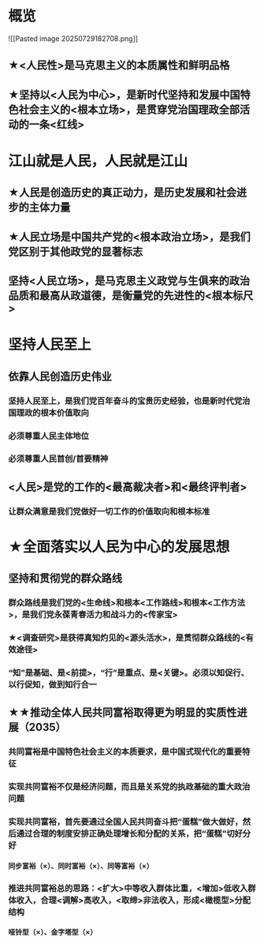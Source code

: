 # 概览
![[Pasted image 20250729182708.png]]
## ★<人民性>是马克思主义的本质属性和鲜明品格
## ★坚持以<人民为中心>，是新时代坚持和发展中国特色社会主义的<根本立场>，是贯穿党治国理政全部活动的一条<红线>
# 江山就是人民，人民就是江山
## ★人民是创造历史的真正动力，是历史发展和社会进步的主体力量
## ★人民立场是中国共产党的<根本政治立场>，是我们党区别于其他政党的显著标志

## 坚持<人民立场>，是马克思主义政党与生俱来的政治品质和最高从政道德，是衡量党的先进性的<根本标尺>
# 坚持人民至上
## 依靠人民创造历史伟业
### 坚持人民至上，是我们党百年奋斗的宝贵历史经验，也是新时代党治国理政的根本价值取向
### 必须尊重人民主体地位
### 必须尊重人民首创/首要精神
## <人民>是党的工作的<最高裁决者>和<最终评判者>
### 让群众满意是我们党做好一切工作的价值取向和根本标准
# ★全面落实以人民为中心的发展思想
## 坚持和贯彻党的群众路线
### 群众路线是我们党的<生命线>和根本<工作路线>和根本<工作方法>，是我们党永葆青春活力和战斗力的<传家宝>
### ★<调查研究>是获得真知灼见的<源头活水>，是贯彻群众路线的<有效途径>
### “知”是基础、是<前提>，“行”是重点、是<关键>。必须以知促行、以行促知，做到知行合一
## ★★推动全体人民共同富裕取得更为明显的实质性进展（2035）
### 共同富裕是中国特色社会主义的本质要求，是中国式现代化的重要特征
### 实现共同富裕不仅是经济问题，而且是关系党的执政基础的重大政治问题
### 实现共同富裕，首先要通过全国人民共同奋斗把“蛋糕”做大做好，然后通过合理的制度安排正确处理增长和分配的关系，把“蛋糕”切好分好
#### 同步富裕（×）、同时富裕（×）、同等富裕（×）
### 推进共同富裕总的思路：<扩大>中等收入群体比重，<增加>低收入群体收入，合理<调解>高收入，<取缔>非法收入，形成<橄榄型>分配结构
#### 哑铃型（×）、金字塔型（×）